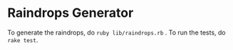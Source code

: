 # Raindrops Generator

To generate the raindrops, do `ruby lib/raindrops.rb` .
To run the tests, do `rake test`.
